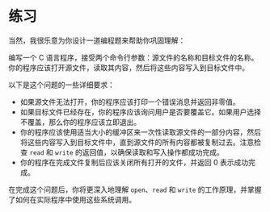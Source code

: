# 练习

当然，我很乐意为你设计一道编程题来帮助你巩固理解：

编写一个 C 语言程序，接受两个命令行参数：源文件的名称和目标文件的名称。你的程序应该打开源文件，读取其内容，然后将这些内容写入到目标文件中。

以下是这个问题的一些详细要求：

- 如果源文件无法打开，你的程序应该打印一个错误消息并返回非零值。
- 如果目标文件已经存在，你的程序应该询问用户是否要覆盖它。如果用户选择不覆盖，那么你的程序应该立即退出。
- 你的程序应该使用适当大小的缓冲区来一次性读取源文件的一部分内容，然后将这些内容写入到目标文件中，直到源文件的所有内容都被复制过去。注意检查 `read` 和 `write` 的返回值，以确保读取和写入操作都成功完成。
- 你的程序在完成文件复制后应该关闭所有打开的文件，并返回 0 表示成功完成。

在完成这个问题后，你将更深入地理解 `open`、`read` 和 `write` 的工作原理，并掌握了如何在实际程序中使用这些系统调用。
